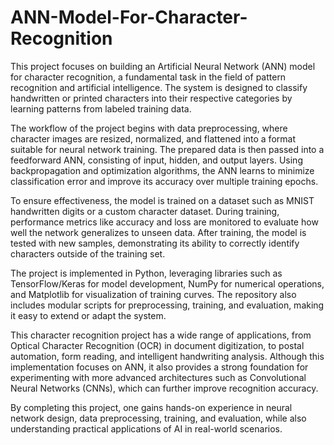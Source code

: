 # ANN-Model-For-Character-Recognition
This project focuses on building an Artificial Neural Network (ANN) model for character recognition, a fundamental task in the field of pattern recognition and artificial intelligence. The system is designed to classify handwritten or printed characters into their respective categories by learning patterns from labeled training data.

The workflow of the project begins with data preprocessing, where character images are resized, normalized, and flattened into a format suitable for neural network training. The prepared data is then passed into a feedforward ANN, consisting of input, hidden, and output layers. Using backpropagation and optimization algorithms, the ANN learns to minimize classification error and improve its accuracy over multiple training epochs.

To ensure effectiveness, the model is trained on a dataset such as MNIST handwritten digits or a custom character dataset. During training, performance metrics like accuracy and loss are monitored to evaluate how well the network generalizes to unseen data. After training, the model is tested with new samples, demonstrating its ability to correctly identify characters outside of the training set.

The project is implemented in Python, leveraging libraries such as TensorFlow/Keras for model development, NumPy for numerical operations, and Matplotlib for visualization of training curves. The repository also includes modular scripts for preprocessing, training, and evaluation, making it easy to extend or adapt the system.

This character recognition project has a wide range of applications, from Optical Character Recognition (OCR) in document digitization, to postal automation, form reading, and intelligent handwriting analysis. Although this implementation focuses on ANN, it also provides a strong foundation for experimenting with more advanced architectures such as Convolutional Neural Networks (CNNs), which can further improve recognition accuracy.

By completing this project, one gains hands-on experience in neural network design, data preprocessing, training, and evaluation, while also understanding practical applications of AI in real-world scenarios.
